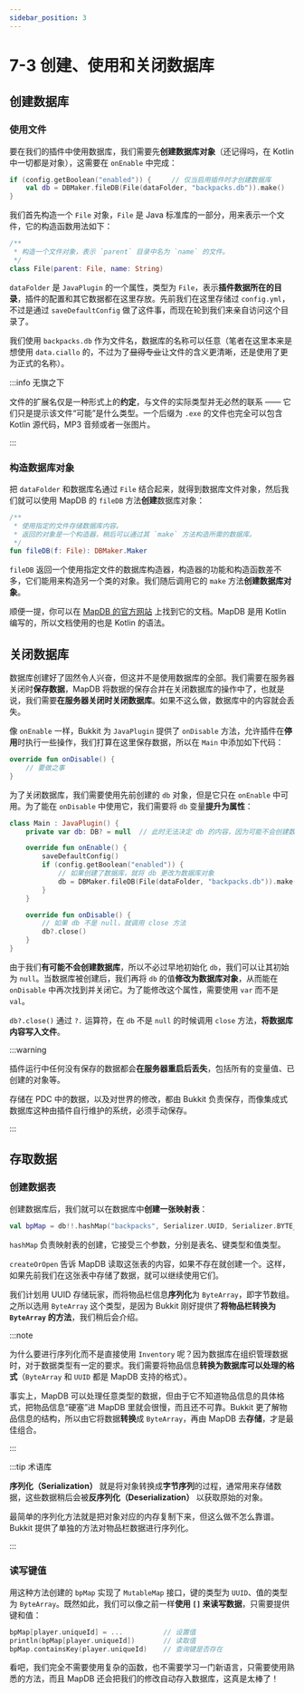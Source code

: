 ```yaml
---
sidebar_position: 3
---
```


# 7-3 创建、使用和关闭数据库

## 创建数据库

### 使用文件

要在我们的插件中使用数据库，我们需要先**创建数据库对象**（还记得吗，在 Kotlin 中一切都是对象），这需要在 `onEnable` 中完成：

```kotlin
if (config.getBoolean("enabled")) {     // 仅当启用插件时才创建数据库
    val db = DBMaker.fileDB(File(dataFolder, "backpacks.db")).make()
}
```

我们首先构造一个 `File` 对象，`File` 是 Java 标准库的一部分，用来表示一个文件，它的构造函数用法如下：

```kotlin
/**
 * 构造一个文件对象，表示 `parent` 目录中名为 `name` 的文件。
 */
class File(parent: File, name: String)
```

`dataFolder` 是 `JavaPlugin` 的一个属性，类型为 `File`，表示**插件数据所在的目录**，插件的配置和其它数据都在这里存放。先前我们在这里存储过 `config.yml`，不过是通过 `saveDefaultConfig` 做了这件事，而现在轮到我们来亲自访问这个目录了。

我们使用 `backpacks.db` 作为文件名，数据库的名称可以任意（笔者在这里本来是想使用 `data.ciallo` 的，不过为了~~显得专业~~让文件的含义更清晰，还是使用了更为正式的名称）。

:::info 无旗之下

文件的扩展名仅是一种形式上的**约定**，与文件的实际类型并无必然的联系 —— 它们只是提示该文件“可能”是什么类型。一个后缀为 `.exe` 的文件也完全可以包含 Kotlin 源代码，MP3 音频或者一张图片。

:::

### 构造数据库对象

把 `dataFolder` 和数据库名通过 `File` 结合起来，就得到数据库文件对象，然后我们就可以使用 MapDB 的 `fileDB` 方法**创建**数据库对象：

```kotlin
/**
 * 使用指定的文件存储数据库内容。
 * 返回的对象是一个构造器，稍后可以通过其 `make` 方法构造所需的数据库。
 */
fun fileDB(f: File): DBMaker.Maker
```

`fileDB` 返回一个使用指定文件的数据库构造器，构造器的功能和构造函数差不多，它们能用来构造另一个类的对象。我们随后调用它的 `make` 方法**创建数据库对象**。

顺便一提，你可以在 [MapDB 的官方网站](https://mapdb.org/dokka/latest/mapdb/org.mapdb/) 上找到它的文档。MapDB 是用 Kotlin 编写的，所以文档使用的也是 Kotlin 的语法。

## 关闭数据库

数据库创建好了固然令人兴奋，但这并不是使用数据库的全部。我们需要在服务器关闭时**保存数据**，MapDB 将数据的保存合并在关闭数据库的操作中了，也就是说，我们需要**在服务器关闭时关闭数据库**。如果不这么做，数据库中的内容就会丢失。

像 `onEnable` 一样，Bukkit 为 `JavaPlugin` 提供了 `onDisable` 方法，允许插件在**停用**时执行一些操作，我们打算在这里保存数据，所以在 `Main` 中添加如下代码：

```kotlin
override fun onDisable() {
    // 要做之事
}
```

为了关闭数据库，我们需要使用先前创建的 `db` 对象，但是它只在 `onEnable` 中可用。为了能在 `onDisable` 中使用它，我们需要将 `db` 变量**提升为属性**：

```kotlin
class Main : JavaPlugin() {
    private var db: DB? = null  // 此时无法决定 db 的内容，因为可能不会创建数据库

    override fun onEnable() {
        saveDefaultConfig()
        if (config.getBoolean("enabled")) {
            // 如果创建了数据库，就将 db 更改为数据库对象
            db = DBMaker.fileDB(File(dataFolder, "backpacks.db")).make()
        }
    }

    override fun onDisable() {
        // 如果 db 不是 null，就调用 close 方法
        db?.close()
    }
}
```

由于我们**有可能不会创建数据库**，所以不必过早地初始化 `db`，我们可以让其初始为 `null`。当数据库被创建后，我们再将 `db` 的值**修改为数据库对象**，从而能在 `onDisable` 中再次找到并关闭它。为了能修改这个属性，需要使用 `var` 而不是 `val`。

`db?.close()` 通过 `?.` 运算符，在 `db` 不是 `null` 的时候调用 `close` 方法，**将数据库内容写入文件**。

:::warning 

插件运行中任何没有保存的数据都会**在服务器重启后丢失**，包括所有的变量值、已创建的对象等。

存储在 PDC 中的数据，以及对世界的修改，都由 Bukkit 负责保存，而像集成式数据库这种由插件自行维护的系统，必须手动保存。

:::

## 存取数据

### 创建数据表

创建数据库后，我们就可以在数据库中**创建一张映射表**：

```kotlin
val bpMap = db!!.hashMap("backpacks", Serializer.UUID, Serializer.BYTE_ARRAY).createOrOpen()
```

`hashMap` 负责映射表的创建，它接受三个参数，分别是表名、键类型和值类型。

`createOrOpen` 告诉 MapDB 读取这张表的内容，如果不存在就创建一个。这样，如果先前我们在这张表中存储了数据，就可以继续使用它们。

我们计划用 UUID 存储玩家，而将物品栏信息**序列化**为 `ByteArray`，即字节数组。之所以选用 `ByteArray` 这个类型，是因为 Bukkit 刚好提供了**将物品栏转换为 `ByteArray` 的方法**，我们稍后会介绍。

:::note

为什么要进行序列化而不是直接使用 `Inventory` 呢？因为数据库在组织管理数据时，对于数据类型有一定的要求。我们需要将物品信息**转换为数据库可以处理的格式**（`ByteArray` 和 `UUID` 都是 MapDB 支持的格式）。

事实上，MapDB 可以处理任意类型的数据，但由于它不知道物品信息的具体格式，把物品信息“硬塞”进 MapDB 里就会很慢，而且还不可靠。Bukkit 更了解物品信息的结构，所以由它将数据**转换**成 `ByteArray`，再由 MapDB 去**存储**，才是最佳组合。

:::

:::tip 术语库

**序列化（Serialization）** 就是将对象转换成**字节序列**的过程，通常用来存储数据，这些数据稍后会被**反序列化（Deserialization）** 以获取原始的对象。

最简单的序列化方法就是把对象对应的内存复制下来，但这么做不怎么靠谱。Bukkit 提供了单独的方法对物品栏数据进行序列化。

:::

### 读写键值

用这种方法创建的 `bpMap` 实现了 `MutableMap` 接口，键的类型为 `UUID`、值的类型为 `ByteArray`。既然如此，我们可以像之前一样**使用 `[]` 来读写数据**，只需要提供键和值：

```kotlin
bpMap[player.uniqueId] = ...          // 设置值
println(bpMap[player.uniqueId])       // 读取值
bpMap.containsKey(player.uniqueId)    // 查询键是否存在
```

看吧，我们完全不需要使用复杂的函数，也不需要学习一门新语言，只需要使用熟悉的方法，而且 MapDB 还会把我们的修改自动存入数据库，这真是太棒了！
